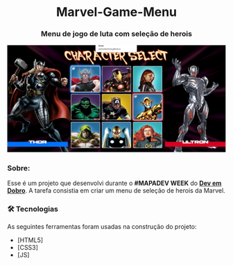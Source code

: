 <h1 align="center">Marvel-Game-Menu</h1>
<h3 align="center">Menu de jogo de luta com seleção de herois</h3>

<img src="./src/imagens/Character-Select.png">

### Sobre:
Esse é um projeto que desenvolvi durante o **#MAPADEV WEEK** do <a href="https://youtube.com/Dev em Dobro" target="_blank">**Dev em Dobro**</a>. A tarefa consistia em criar um menu de seleção de herois da Marvel.
<br>

### 🛠 Tecnologias

As seguintes ferramentas foram usadas na construção do projeto:

- [HTML5]
- [CSS3]
- [JS]
